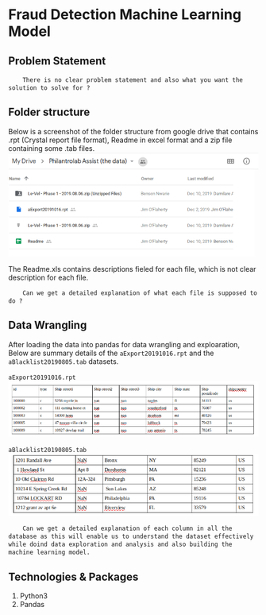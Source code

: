 # Fraud Detection Machine Learning Model

## Problem Statement
        There is no clear problem statement and also what you want the solution to solve for ?

## Folder structure
Below is a screenshot of the folder structure from google drive that contains .rpt (Crystal report file format), Readme in excel format and a zip file containing some .tab files.
<img src="screenshots/gdrive.png">

The Readme.xls contains descriptions fieled for each file, which is not clear description for each file.

        Can we get a detailed explanation of what each file is supposed to do ?

## Data Wrangling
After loading the data into pandas for data wrangling and exploaration, Below are summary details of the `aExport20191016.rpt` and the `aBlacklist20190805.tab` datasets.

`aExport20191016.rpt`
<img src="screenshots/rpt.png">

`aBlacklist20190805.tab`
<img src="screenshots/tab.png">

        Can we get a detailed explanation of each column in all the database as this will enable us to understand the dataset effectively while doind data exploration and analysis and also building the machine learning model.

## Technologies & Packages
1. Python3
2. Pandas

